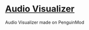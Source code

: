 # [Audio Visualizer](https://binglecringle180.github.io/audiovisualizer)
Audio Visualizer made on PenguinMod
